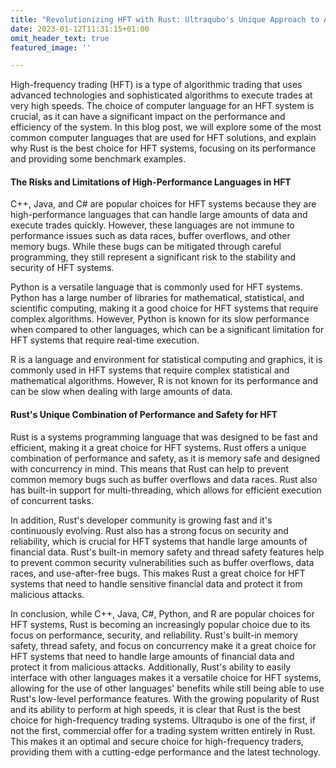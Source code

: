 ```yaml
---
title: "Revolutionizing HFT with Rust: Ultraqubo's Unique Approach to Algorithmic Trading"
date: 2023-01-12T11:31:15+01:00
omit_header_text: true
featured_image: ''

---
```


High-frequency trading (HFT) is a type of algorithmic trading that uses advanced technologies and sophisticated algorithms to execute trades at very high speeds. The choice of computer language for an HFT system is crucial, as it can have a significant impact on the performance and efficiency of the system. In this blog post, we will explore some of the most common computer languages that are used for HFT solutions, and explain why Rust is the best choice for HFT systems, focusing on its performance and providing some benchmark examples.

#### The Risks and Limitations of High-Performance Languages in HFT
C++, Java, and C# are popular choices for HFT systems because they are high-performance languages that can handle large amounts of data and execute trades quickly. However, these languages are not immune to performance issues such as data races, buffer overflows, and other memory bugs. While these bugs can be mitigated through careful programming, they still represent a significant risk to the stability and security of HFT systems.

Python is a versatile language that is commonly used for HFT systems. Python has a large number of libraries for mathematical, statistical, and scientific computing, making it a good choice for HFT systems that require complex algorithms. However, Python is known for its slow performance when compared to other languages, which can be a significant limitation for HFT systems that require real-time execution.

R is a language and environment for statistical computing and graphics, it is commonly used in HFT systems that require complex statistical and mathematical algorithms. However, R is not known for its performance and can be slow when dealing with large amounts of data.

#### Rust's Unique Combination of Performance and Safety for HFT
Rust is a systems programming language that was designed to be fast and efficient, making it a great choice for HFT systems. Rust offers a unique combination of performance and safety, as it is memory safe and designed with concurrency in mind. This means that Rust can help to prevent common memory bugs such as buffer overflows and data races. Rust also has built-in support for multi-threading, which allows for efficient execution of concurrent tasks.

In addition, Rust's developer community is growing fast and it's continuously evolving. Rust also has a strong focus on security and reliability, which is crucial for HFT systems that handle large amounts of financial data. Rust's built-in memory safety and thread safety features help to prevent common security vulnerabilities such as buffer overflows, data races, and use-after-free bugs. This makes Rust a great choice for HFT systems that need to handle sensitive financial data and protect it from malicious attacks.

In conclusion, while C++, Java, C#, Python, and R are popular choices for HFT systems, Rust is becoming an increasingly popular choice due to its focus on performance, security, and reliability. Rust's built-in memory safety, thread safety, and focus on concurrency make it a great choice for HFT systems that need to handle large amounts of financial data and protect it from malicious attacks. Additionally, Rust's ability to easily interface with other languages makes it a versatile choice for HFT systems, allowing for the use of other languages' benefits while still being able to use Rust's low-level performance features. With the growing popularity of Rust and its ability to perform at high speeds, it is clear that Rust is the best choice for high-frequency trading systems. Ultraqubo is one of the first, if not the first, commercial offer for a trading system written entirely in Rust. This makes it an optimal and secure choice for high-frequency traders, providing them with a cutting-edge performance and the latest technology.